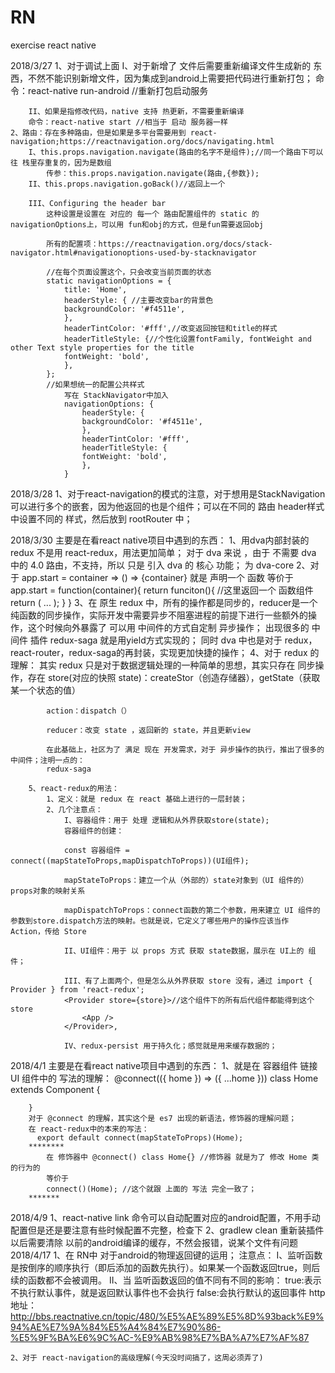# RN
exercise react native

2018/3/27
    1、对于调试上面
        I、对于新增了 文件后需要重新编译文件生成新的 东西，不然不能识别新增文件，因为集成到android上需要把代码进行重新打包；
        命令：react-native run-android //重新打包启动服务
        
        II、如果是指修改代码，native 支持 热更新，不需要重新编译
        命令：react-native start //相当于 启动 服务器一样
    2、路由：存在多种路由，但是如果是多平台需要用到 react-navigation;https://reactnavigation.org/docs/navigating.html
        I、this.props.navigation.navigate(路由的名字不是组件);//同一个路由下可以往 栈里存重复的，因为是数组
            传参：this.props.navigation.navigate(路由,{参数});
        II、this.props.navigation.goBack()//返回上一个

        III、Configuring the header bar
            这种设置是设置在 对应的 每一个 路由配置组件的 static 的 navigationOptions上，可以用 fun和obj的方式，但是fun需要返回obj

            所有的配置项：https://reactnavigation.org/docs/stack-navigator.html#navigationoptions-used-by-stacknavigator

            //在每个页面设置这个，只会改变当前页面的状态
            static navigationOptions = {
                title: 'Home',
                headerStyle: { //主要改变bar的背景色
                backgroundColor: '#f4511e',
                },
                headerTintColor: '#fff',//改变返回按钮和title的样式
                headerTitleStyle: {//个性化设置fontFamily, fontWeight and other Text style properties for the title
                fontWeight: 'bold',
                },
            };
            //如果想统一的配置公共样式
                写在 StackNavigator中加入
                navigationOptions: {
                    headerStyle: {
                    backgroundColor: '#f4511e',
                    },
                    headerTintColor: '#fff',
                    headerTitleStyle: {
                    fontWeight: 'bold',
                    },
                }
2018/3/28
    1、对于react-navigation的模式的注意，对于想用是StackNavigation可以进行多个的嵌套，因为他返回的也是个组件；可以在不同的 路由 header样式中设置不同的 样式，然后放到 rootRouter 中；


2018/3/30
    主要是在看react native项目中遇到的东西：
        1、用dva内部封装的 redux 不是用 react-redux，用法更加简单；
            对于 dva 来说 ，由于 不需要 dva 中的 4.0 路由，不支持，所以 只是 引入 dva 的 核心 功能；
                为 dva-core
        2、对于 
        app.start = container => () =>
            <Provider store={store}>
            {container}
            </Provider>
            就是 声明一个 函数 
            等价于  app.start = function(container){
                return funciton(){  //这里返回一个 函数组件
                    return (
                        <Provider store={store}>
                            ...
                        </Provider>
                    );
                }
            }
        3、在 原生 redux 中，所有的操作都是同步的，reducer是一个纯函数的同步操作，实际开发中需要异步不阻塞进程的前提下进行一些额外的操作，这个时候向外暴露了 可以用 中间件的方式自定制 异步操作；
        出现很多的 中间件 插件
        redux-saga 就是用yield方式实现的；
        同时 dva 中也是对于 redux，react-router，redux-saga的再封装，实现更加快捷的操作；
        4、对于 redux 的理解：
            其实 redux 只是对于数据逻辑处理的一种简单的思想，其实只存在 同步操作，存在 
            store(对应的快照 state)：createStor（创造存储器），getState（获取某一个状态的值）

            action：dispatch（）

            reducer：改变 state ，返回新的 state，并且更新view

            在此基础上，社区为了 满足 现在 开发需求，对于 异步操作的执行，推出了很多的 中间件；注明一点的：
            redux-saga

        5、react-redux的用法：
            1、定义：就是 redux 在 react 基础上进行的一层封装；
            2、几个注意点：
                I、容器组件：用于 处理 逻辑和从外界获取store(state);
                容器组件的创建：

                const 容器组件 = connect((mapStateToProps,mapDispatchToProps))(UI组件);

                mapStateToProps：建立一个从（外部的）state对象到（UI 组件的）props对象的映射关系

                mapDispatchToProps：connect函数的第二个参数，用来建立 UI 组件的参数到store.dispatch方法的映射。也就是说，它定义了哪些用户的操作应该当作 Action，传给 Store

                II、UI组件：用于 以 props 方式 获取 state数据，展示在 UI上的 组件；

                III、有了上面两个，但是怎么从外界获取 store 没有，通过 import { Provider } from 'react-redux';
                <Provider store={store}>//这个组件下的所有后代组件都能得到这个 store
                    <App />
                </Provider>,

                IV、redux-persist 用于持久化；感觉就是用来缓存数据的；
            
2018/4/1
    主要是在看react native项目中遇到的东西：
    1、就是在 容器组件 链接 UI 组件中的 写法的理解：
        @connect(({ home }) => ({ ...home }))
        class Home extends Component {
            
        }
        对于 @connect 的理解，其实这个是 es7 出现的新语法，修饰器的理解问题；
        在 react-redux中的本来的写法：
          export default connect(mapStateToProps)(Home);
        ********
            在 修饰器中 @connect() class Home{} //修饰器 就是为了 修改 Home 类的行为的
            等价于
            connect()(Home); //这个就跟 上面的 写法 完全一致了；
        *******

2018/4/9
    1、react-native link 命令可以自动配置对应的android配置，不用手动配置但是还是要注意有些时候配置不完整，检查下
    2、gradlew clean 重新装插件以后需要清除 以前的android编译的缓存，不然会报错，说某个文件有问题
2018/4/17
    1、在 RN中 对于android的物理返回键的运用；
        注意点：
            I、监听函数是按倒序的顺序执行（即后添加的函数先执行）。如果某一个函数返回true，则后续的函数都不会被调用。
            II、当 监听函数返回的值不同有不同的影响：
                true:表示不执行默认事件，就是返回默认事件也不会执行
                false:会执行默认的返回事件
        http地址：http://bbs.reactnative.cn/topic/480/%E5%AE%89%E5%8D%93back%E9%94%AE%E7%9A%84%E5%A4%84%E7%90%86-%E5%9F%BA%E6%9C%AC-%E9%AB%98%E7%BA%A7%E7%AF%87
        
    2、对于 react-navigation的高级理解(今天没时间搞了，这周必须弄了)